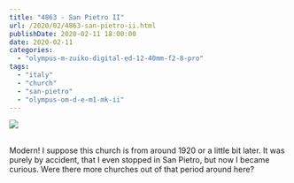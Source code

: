 ```yaml
---
title: "4863 - San Pietro II"
url: /2020/02/4863-san-pietro-ii.html
publishDate: 2020-02-11 18:00:00
date: 2020-02-11
categories: 
  - "olympus-m-zuiko-digital-ed-12-40mm-f2-8-pro"
tags: 
  - "italy"
  - "church"
  - "san-pietro"
  - "olympus-om-d-e-m1-mk-ii"
---
```

<div class="container">
<div class="center"><a target="_blank" href="https://d25zfm9zpd7gm5.cloudfront.net/1200x1200/2018/20180512_112728_lr.jpg"><img class="webfeedsFeaturedVisual" src="https://d25zfm9zpd7gm5.cloudfront.net/0600x0600/2018/20180512_112728_lr.jpg" /></a></div>
</div>
<br />

Modern! I suppose this church is from around 1920 or a little bit
later. It was purely by accident, that I even stopped in San Pietro,
but now I became curious. Were there more churches out of that
period around here?